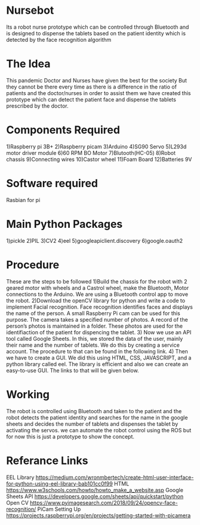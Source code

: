 # Nursebot
Its a robot nurse prototype which can be controlled through Bluetooth and is designed to dispense the tablets based on the patient identity which is detected by the face recognition algorithm

# The Idea
This pandemic Doctor and Nurses have given the best for the society
But they cannot be there every time as there is a difference in the ratio of patients and the doctor/nurses in order to assist them we have created this prototype which can detect the patient face and dispense the tablets prescribed by the doctor. 

# Components Required 
1)Raspberry pi 3B+
2)Raspberry picam
3)Arduino 
4)SG90 Servo
5)L293d motor driver module 
6)60 RPM BO Motor
7)Blutooth(HC-05)
8)Robot chassis
9)Connecting wires
10)Castor wheel
11)Foam Board
12)Batteries 9V

# Software required
Rasbian for pi

# Main Python Packages
1)pickle
2)PIL
3)CV2
4)eel
5)googleapiclient.discovery
6)google.oauth2


# Procedure
These are the steps to be followed
1)Build the chassis for the robot with 2 geared motor with wheels and a Castrol wheel, make the Bluetooth, Motor connections to the Arduino. We are using a Bluetooth control app to move the robot.
2)Download the openCV library for python and write a code to implement Facial recognition. Face recognition identifies faces and displays the name of the person. A small Raspberry Pi cam can be used for this purpose. The camera takes a specified number of photos.  A record of the person’s photos is maintained in a folder. These photos are used for the identifiaction of the patient for dispencing the tablet.
3) Now we use an API tool called Google Sheets. In this, we stored the data of the user, mainly their name and the number of tablets. We do this by creating a service account. The procedure to that can be found in the following link.
4) Then we have to create a GUI. We did this using HTML, CSS, JAVASCRIPT, and a python library called eel. The library is efficient and also we can create an easy-to-use GUI. The links to that will be given below.

# Working
The robot is controlled using Bluetooth and taken to the patient and the robot detects the patient identity and searches for the name in the google sheets and decides the number of tablets and dispenses the tablet by activating the servos. we can automate the robot control using the ROS but for now this is just a prototype to show the concept.

# Referance Links
EEL Library
https://medium.com/wronmbertech/create-html-user-interface-for-python-using-eel-library-bab101cc0f99
HTML
https://www.w3schools.com/howto/howto_make_a_website.asp
Google Sheets API
https://developers.google.com/sheets/api/quickstart/python
Open CV
https://www.pyimagesearch.com/2018/09/24/opencv-face-recognition/
PiCam Setting Up
https://projects.raspberrypi.org/en/projects/getting-started-with-picamera


